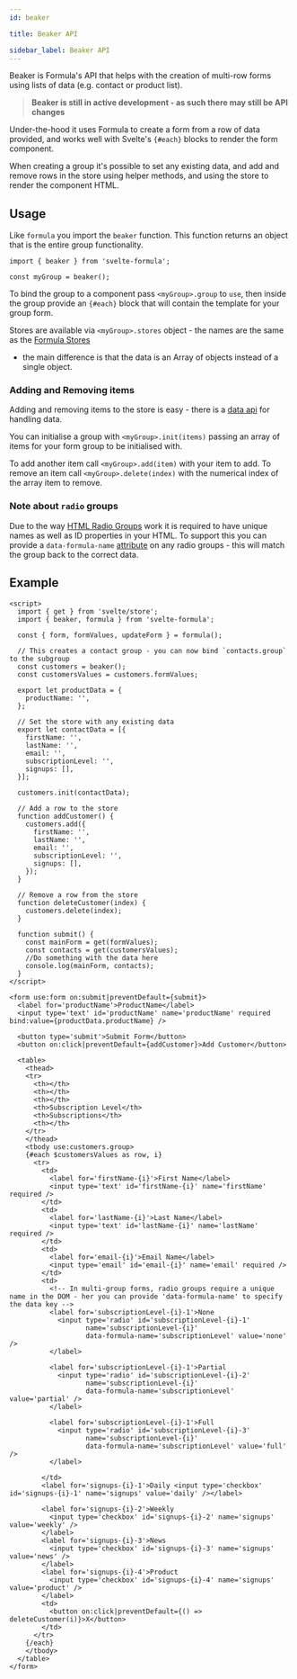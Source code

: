 ```yaml
---
id: beaker

title: Beaker API

sidebar_label: Beaker API
---
```


Beaker is Formula's API that helps with the creation of multi-row forms using lists of data (e.g. contact or product
list).

> **Beaker is still in active development - as such there may still be API changes**

Under-the-hood it uses Formula to create a form from a row of data provided, and works well with Svelte's `{#each}`
blocks to render the form component.

When creating a group it's possible to set any existing data, and add and remove rows in the store using helper methods,
and using the store to render the component HTML.

## Usage

Like `formula` you import the `beaker` function. This function returns an object that is the entire group functionality.

```svelte
import { beaker } from 'svelte-formula';

const myGroup = beaker();
```

To bind the group to a component pass `<myGroup>.group` to `use`, then inside the group provide an `{#each}` block that
will contain the template for your group form.

Stores are available via `<myGroup>.stores` object - the names are the same as the [Formula Stores](../stores/stores.md)
- the main difference is that the data is an Array of objects instead of a single object.

### Adding and Removing items

Adding and removing items to the store is easy - there is a [data api](data.md) for handling data.

You can initialise a group with `<myGroup>.init(items)` passing an array of items for your form group to be initialised
with.

To add another item call `<myGroup>.add(item)` with your item to add. To remove an item call `<myGroup>.delete(index)`
with the numerical index of the array item to remove.

### Note about `radio` groups

Due to the way [HTML Radio Groups](https://developer.mozilla.org/en-US/docs/Web/HTML/Element/input/radio) work it is
required to have unique names as well as ID properties in your HTML. To support this you can provide a `data-formula-name`
[attribute](../attributes.md) on any radio groups - this will match the group back to the correct data.

## Example

```svelte
<script>
  import { get } from 'svelte/store';
  import { beaker, formula } from 'svelte-formula';

  const { form, formValues, updateForm } = formula();

  // This creates a contact group - you can now bind `contacts.group` to the subgroup
  const customers = beaker();
  const customersValues = customers.formValues;

  export let productData = {
    productName: '',
  };

  // Set the store with any existing data
  export let contactData = [{
    firstName: '',
    lastName: '',
    email: '',
    subscriptionLevel: '',
    signups: [],
  }];

  customers.init(contactData);

  // Add a row to the store
  function addCustomer() {
    customers.add({
      firstName: '',
      lastName: '',
      email: '',
      subscriptionLevel: '',
      signups: [],
    });
  }

  // Remove a row from the store
  function deleteCustomer(index) {
    customers.delete(index);
  }

  function submit() {
    const mainForm = get(formValues);
    const contacts = get(customersValues);
    //Do something with the data here
    console.log(mainForm, contacts);
  }
</script>

<form use:form on:submit|preventDefault={submit}>
  <label for='productName'>ProductName</label>
  <input type='text' id='productName' name='productName' required bind:value={productData.productName} />

  <button type='submit'>Submit Form</button>
  <button on:click|preventDefault={addCustomer}>Add Customer</button>

  <table>
    <thead>
    <tr>
      <th></th>
      <th></th>
      <th></th>
      <th>Subscription Level</th>
      <th>Subscriptions</th>
      <th></th>
    </tr>
    </thead>
    <tbody use:customers.group>
    {#each $customersValues as row, i}
      <tr>
        <td>
          <label for='firstName-{i}'>First Name</label>
          <input type='text' id='firstName-{i}' name='firstName' required />
        </td>
        <td>
          <label for='lastName-{i}'>Last Name</label>
          <input type='text' id='lastName-{i}' name='lastName' required />
        </td>
        <td>
          <label for='email-{i}'>Email Name</label>
          <input type='email' id='email-{i}' name='email' required />
        </td>
        <td>
          <!-- In multi-group forms, radio groups require a unique name in the DOM - her you can provide 'data-formula-name' to specify the data key -->
          <label for='subscriptionLevel-{i}-1'>None
            <input type='radio' id='subscriptionLevel-{i}-1'
                   name='subscriptionLevel-{i}'
                   data-formula-name='subscriptionLevel' value='none' />
          </label>

          <label for='subscriptionLevel-{i}-1'>Partial
            <input type='radio' id='subscriptionLevel-{i}-2'
                   name='subscriptionLevel-{i}'
                   data-formula-name='subscriptionLevel' value='partial' />
          </label>

          <label for='subscriptionLevel-{i}-1'>Full
            <input type='radio' id='subscriptionLevel-{i}-3'
                   name='subscriptionLevel-{i}'
                   data-formula-name='subscriptionLevel' value='full' />
          </label>

        </td>
        <label for='signups-{i}-1'>Daily <input type='checkbox' id='signups-{i}-1' name='signups' value='daily' /></label>

        <label for='signups-{i}-2'>Weekly
          <input type='checkbox' id='signups-{i}-2' name='signups' value='weekly' />
        </label>
        <label for='signups-{i}-3'>News
          <input type='checkbox' id='signups-{i}-3' name='signups' value='news' />
        </label>
        <label for='signups-{i}-4'>Product
          <input type='checkbox' id='signups-{i}-4' name='signups' value='product' />
        </label>
        <td>
          <button on:click|preventDefault={() => deleteCustomer(i)}>X</button>
        </td>
      </tr>
    {/each}
    </tbody>
  </table>
</form>
```
